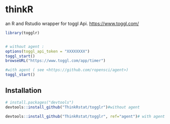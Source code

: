 # thinkR

an R and Rstudio wrapper for toggl Api.
<https://www.toggl.com/>

```R
library(togglr)


# without agent :
options(toggl_api_token = "XXXXXXXX")
toggl_start()
browseURL("https://www.toggl.com/app/timer")

#with agent ( see <https://github.com/ropensci/agent>)
toggl_start()

```




## Installation



```R
# install.packages("devtools")
devtools::install_github("ThinkRstat/togglr")#without agent

devtools::install_github("ThinkRstat/togglr", ref="agent")# with agent

```
